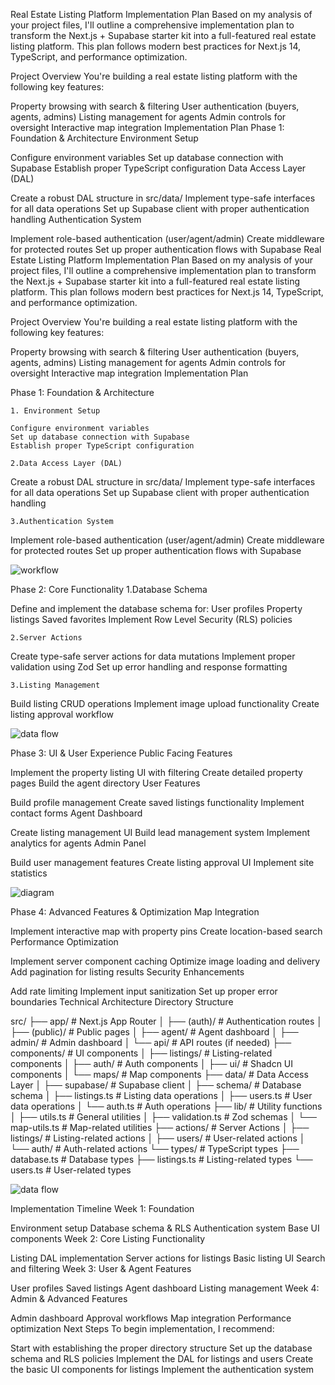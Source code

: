 Real Estate Listing Platform Implementation Plan
Based on my analysis of your project files, I'll outline a comprehensive implementation plan to transform the Next.js + Supabase starter kit into a full-featured real estate listing platform. This plan follows modern best practices for Next.js 14, TypeScript, and performance optimization.

Project Overview
You're building a real estate listing platform with the following key features:

Property browsing with search & filtering
User authentication (buyers, agents, admins)
Listing management for agents
Admin controls for oversight
Interactive map integration
Implementation Plan
Phase 1: Foundation & Architecture
Environment Setup

Configure environment variables
Set up database connection with Supabase
Establish proper TypeScript configuration
Data Access Layer (DAL)

Create a robust DAL structure in src/data/
Implement type-safe interfaces for all data operations
Set up Supabase client with proper authentication handling
Authentication System

Implement role-based authentication (user/agent/admin)
Create middleware for protected routes
Set up proper authentication flows with Supabase
Real Estate Listing Platform Implementation Plan
Based on my analysis of your project files, I'll outline a comprehensive implementation plan to transform the Next.js + Supabase starter kit into a full-featured real estate listing platform. This plan follows modern best practices for Next.js 14, TypeScript, and performance optimization.

Project Overview
You're building a real estate listing platform with the following key features:

Property browsing with search & filtering
User authentication (buyers, agents, admins)
Listing management for agents
Admin controls for oversight
Interactive map integration
Implementation Plan

Phase 1: Foundation & Architecture

    1. Environment Setup

    Configure environment variables
    Set up database connection with Supabase
    Establish proper TypeScript configuration

    2.Data Access Layer (DAL)

Create a robust DAL structure in src/data/
Implement type-safe interfaces for all data operations
Set up Supabase client with proper authentication handling

    3.Authentication System

Implement role-based authentication (user/agent/admin)
Create middleware for protected routes
Set up proper authentication flows with Supabase

![workflow](/Users/macbookair/Documents/Cline/cline01.png)

Phase 2: Core Functionality
    1.Database Schema

Define and implement the database schema for:
User profiles
Property listings
Saved favorites
Implement Row Level Security (RLS) policies

    2.Server Actions

Create type-safe server actions for data mutations
Implement proper validation using Zod
Set up error handling and response formatting

    3.Listing Management

Build listing CRUD operations
Implement image upload functionality
Create listing approval workflow

![data flow](/Users/macbookair/Documents/Cline/cline02.png)

Phase 3: UI & User Experience
Public Facing Features

Implement the property listing UI with filtering
Create detailed property pages
Build the agent directory
User Features

Build profile management
Create saved listings functionality
Implement contact forms
Agent Dashboard

Create listing management UI
Build lead management system
Implement analytics for agents
Admin Panel

Build user management features
Create listing approval UI
Implement site statistics

![diagram](/Users/macbookair/Documents/Cline/cline03.png)

Phase 4: Advanced Features & Optimization
Map Integration

Implement interactive map with property pins
Create location-based search
Performance Optimization

Implement server component caching
Optimize image loading and delivery
Add pagination for listing results
Security Enhancements

Add rate limiting
Implement input sanitization
Set up proper error boundaries
Technical Architecture
Directory Structure

src/
├── app/                # Next.js App Router
│   ├── (auth)/         # Authentication routes
│   ├── (public)/       # Public pages
│   ├── agent/          # Agent dashboard
│   ├── admin/          # Admin dashboard
│   └── api/            # API routes (if needed)
├── components/         # UI components
│   ├── listings/       # Listing-related components
│   ├── auth/           # Auth components
│   ├── ui/             # Shadcn UI components
│   └── maps/           # Map components
├── data/               # Data Access Layer
│   ├── supabase/       # Supabase client
│   ├── schema/         # Database schema
│   ├── listings.ts     # Listing data operations
│   ├── users.ts        # User data operations
│   └── auth.ts         # Auth operations
├── lib/                # Utility functions
│   ├── utils.ts        # General utilities
│   ├── validation.ts   # Zod schemas
│   └── map-utils.ts    # Map-related utilities
├── actions/            # Server Actions
│   ├── listings/       # Listing-related actions
│   ├── users/          # User-related actions
│   └── auth/           # Auth-related actions
└── types/              # TypeScript types
    ├── database.ts     # Database types
    ├── listings.ts     # Listing-related types
    └── users.ts        # User-related types

![data flow](/Users/macbookair/Documents/Cline/cline04.png)

Implementation Timeline
Week 1: Foundation

Environment setup
Database schema & RLS
Authentication system
Base UI components
Week 2: Core Listing Functionality

Listing DAL implementation
Server actions for listings
Basic listing UI
Search and filtering
Week 3: User & Agent Features

User profiles
Saved listings
Agent dashboard
Listing management
Week 4: Admin & Advanced Features

Admin dashboard
Approval workflows
Map integration
Performance optimization
Next Steps
To begin implementation, I recommend:

Start with establishing the proper directory structure
Set up the database schema and RLS policies
Implement the DAL for listings and users
Create the basic UI components for listings
Implement the authentication system





